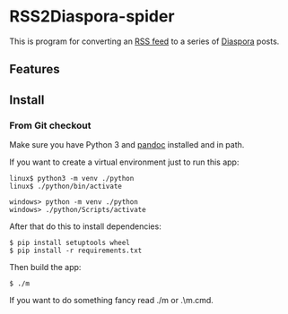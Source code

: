 # RSS2Diaspora-spider #

This is program for converting an [RSS feed](https://en.wikipedia.org/wiki/RSS) to a series of [Diaspora](https://diasporafoundation.org/) posts.

## Features ##

## Install ##

### From Git checkout ###

Make sure you have Python 3 and [pandoc](https://pandoc.org/) installed and in path.

If you want to create a virtual environment just to run this app:

    linux$ python3 -m venv ./python
    linux$ ./python/bin/activate

    windows> python -m venv ./python
    windows> ./python/Scripts/activate


After that do this to install dependencies:

    $ pip install setuptools wheel
    $ pip install -r requirements.txt

Then build the app:

    $ ./m

If you want to do something fancy read ./m or .\m.cmd.


